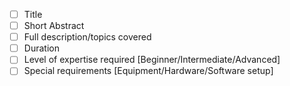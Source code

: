 <!--Please fill out the form below with respect to your proposed talk before submitting, thank you!-->

- [ ] Title
- [ ] Short Abstract
- [ ] Full description/topics covered
- [ ] Duration
- [ ] Level of expertise required [Beginner/Intermediate/Advanced]
- [ ] Special requirements [Equipment/Hardware/Software setup]